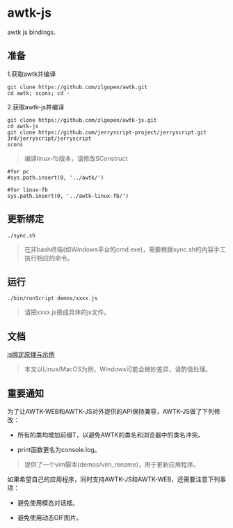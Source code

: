 # awtk-js

awtk js bindings.

## 准备

1.获取awtk并编译

```
git clone https://github.com/zlgopen/awtk.git
cd awtk; scons; cd -
```

2.获取awtk-js并编译

```
git clone https://github.com/zlgopen/awtk-js.git
cd awtk-js
git clone https://github.com/jerryscript-project/jerryscript.git 3rd/jerryscript/jerryscript
scons
```

> 编译linux-fb版本，请修改SConstruct

```
#for pc
#sys.path.insert(0, '../awtk/')

#for linux-fb
sys.path.insert(0, '../awtk-linux-fb/')
```

## 更新绑定

```
./sync.sh
```

> 在非bash终端(如Windows平台的cmd.exe)，需要根据sync.sh的内容手工执行相应的命令。

## 运行

```
./bin/runScript demos/xxxx.js
```

> 请把xxxx.js换成具体的js文件。

## 文档

[js绑定原理与示例](docs/binding_js.md)

> 本文以Linux/MacOS为例，Windows可能会微妙差异，请酌情处理。

## 重要通知

为了让AWTK-WEB和AWTK-JS对外提供的API保持兼容，AWTK-JS做了下列修改：

* 所有的类均增加前缀T，以避免AWTK的类名和浏览器中的类名冲突。

* print函数更名为console.log。

> 提供了一个vim脚本(demos/vim_rename)，用于更新应用程序。

如果希望自己的应用程序，同时支持AWTK-JS和AWTK-WEB，还需要注意下列事项：

* 避免使用模态对话框。

* 避免使用动态GIF图片。


